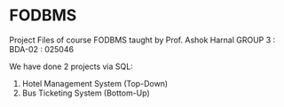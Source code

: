 # FODBMS
Project Files of course FODBMS taught by Prof. Ashok Harnal
GROUP 3 : BDA-02 : 025046


We have done 2 projects via SQL:
1. Hotel Management System (Top-Down)
2. Bus Ticketing System (Bottom-Up)
